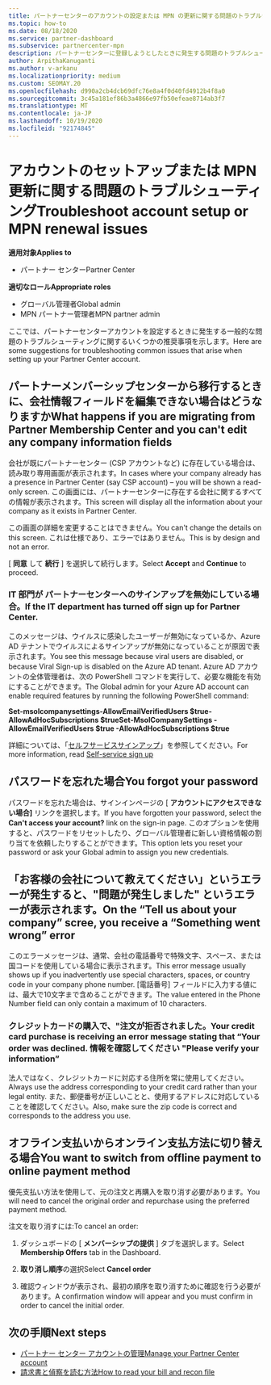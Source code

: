 ```yaml
---
title: パートナーセンターのアカウントの設定または MPN の更新に関する問題のトラブルシューティング
ms.topic: how-to
ms.date: 08/18/2020
ms.service: partner-dashboard
ms.subservice: partnercenter-mpn
description: パートナーセンターに登録しようとしたときに発生する問題のトラブルシューティングを行います。 回答は、支払い方法やパスワードを忘れた場合の課題に対処します。
author: ArpithaKanuganti
ms.author: v-arkanu
ms.localizationpriority: medium
ms.custom: SEOMAY.20
ms.openlocfilehash: d990a2cb4dcb69dfc76e8a4f0d40fd4912b4f8a0
ms.sourcegitcommit: 3c45a181ef86b3a4866e97fb50efeae8714ab3f7
ms.translationtype: MT
ms.contentlocale: ja-JP
ms.lasthandoff: 10/19/2020
ms.locfileid: "92174845"
---
```

# <a name="troubleshoot-account-setup-or-mpn-renewal-issues"></a><span data-ttu-id="7ac2b-104">アカウントのセットアップまたは MPN 更新に関する問題のトラブルシューティング</span><span class="sxs-lookup"><span data-stu-id="7ac2b-104">Troubleshoot account setup or MPN renewal issues</span></span>

<span data-ttu-id="7ac2b-105">**適用対象**</span><span class="sxs-lookup"><span data-stu-id="7ac2b-105">**Applies to**</span></span>

- <span data-ttu-id="7ac2b-106">パートナー センター</span><span class="sxs-lookup"><span data-stu-id="7ac2b-106">Partner Center</span></span>
 
<span data-ttu-id="7ac2b-107">**適切なロール**</span><span class="sxs-lookup"><span data-stu-id="7ac2b-107">**Appropriate roles**</span></span>

- <span data-ttu-id="7ac2b-108">グローバル管理者</span><span class="sxs-lookup"><span data-stu-id="7ac2b-108">Global admin</span></span>
- <span data-ttu-id="7ac2b-109">MPN パートナー管理者</span><span class="sxs-lookup"><span data-stu-id="7ac2b-109">MPN partner admin</span></span> 
 
<span data-ttu-id="7ac2b-110">ここでは、パートナーセンターアカウントを設定するときに発生する一般的な問題のトラブルシューティングに関するいくつかの推奨事項を示します。</span><span class="sxs-lookup"><span data-stu-id="7ac2b-110">Here are some suggestions for troubleshooting common issues that arise when setting up your Partner Center account.</span></span>

## <a name="what-happens-if-you-are-migrating-from-partner-membership-center-and-you-cant-edit-any-company-information-fields"></a><span data-ttu-id="7ac2b-111">パートナーメンバーシップセンターから移行するときに、会社情報フィールドを編集できない場合はどうなりますか</span><span class="sxs-lookup"><span data-stu-id="7ac2b-111">What happens if you are migrating from Partner Membership Center and you can't edit any company information fields</span></span>

<span data-ttu-id="7ac2b-112">会社が既にパートナーセンター (CSP アカウントなど) に存在している場合は、読み取り専用画面が表示されます。</span><span class="sxs-lookup"><span data-stu-id="7ac2b-112">In cases where your company already has a presence in Partner Center (say CSP account) – you will be shown a read-only screen.</span></span> <span data-ttu-id="7ac2b-113">この画面には、パートナーセンターに存在する会社に関するすべての情報が表示されます。</span><span class="sxs-lookup"><span data-stu-id="7ac2b-113">This screen will display all the information about your company as it exists in Partner Center.</span></span>

<span data-ttu-id="7ac2b-114">この画面の詳細を変更することはできません。</span><span class="sxs-lookup"><span data-stu-id="7ac2b-114">You can't change the details on this screen.</span></span> <span data-ttu-id="7ac2b-115">これは仕様であり、エラーではありません。</span><span class="sxs-lookup"><span data-stu-id="7ac2b-115">This is by design and not an error.</span></span>

<span data-ttu-id="7ac2b-116">[ **同意** して **続行** ] を選択して続行します。</span><span class="sxs-lookup"><span data-stu-id="7ac2b-116">Select **Accept** and **Continue** to proceed.</span></span>


### <a name="if-the-it-department-has-turned-off-sign-up-for-partner-center"></a><span data-ttu-id="7ac2b-117">IT 部門が **パートナーセンターへのサインアップ**を無効にしている場合。</span><span class="sxs-lookup"><span data-stu-id="7ac2b-117">If the IT department has turned off **sign up for Partner Center**.</span></span>

<span data-ttu-id="7ac2b-118">このメッセージは、ウイルスに感染したユーザーが無効になっているか、Azure AD テナントでウイルスによるサインアップが無効になっていることが原因で表示されます。</span><span class="sxs-lookup"><span data-stu-id="7ac2b-118">You see this message because viral users are disabled, or because Viral Sign-up is disabled on the Azure AD tenant.</span></span> <span data-ttu-id="7ac2b-119">Azure AD アカウントの全体管理者は、次の PowerShell コマンドを実行して、必要な機能を有効にすることができます。</span><span class="sxs-lookup"><span data-stu-id="7ac2b-119">The Global admin for your Azure AD account can enable required features by running the following PowerShell command:</span></span>

<span data-ttu-id="7ac2b-120">**Set-msolcompanysettings-AllowEmailVerifiedUsers $true-AllowAdHocSubscriptions $true**</span><span class="sxs-lookup"><span data-stu-id="7ac2b-120">**Set-MsolCompanySettings -AllowEmailVerifiedUsers $true -AllowAdHocSubscriptions $true**</span></span>

<span data-ttu-id="7ac2b-121">詳細については、「[セルフサービスサインアップ](/azure/active-directory/users-groups-roles/directory-self-service-signup)」を参照してください。</span><span class="sxs-lookup"><span data-stu-id="7ac2b-121">For more information, read [Self-service sign up](/azure/active-directory/users-groups-roles/directory-self-service-signup)</span></span>

## <a name="you-forgot-your-password"></a><span data-ttu-id="7ac2b-122">パスワードを忘れた場合</span><span class="sxs-lookup"><span data-stu-id="7ac2b-122">You forgot your password</span></span>

<span data-ttu-id="7ac2b-123">パスワードを忘れた場合は、サインインページの [ **アカウントにアクセスできない場合]** リンクを選択します。</span><span class="sxs-lookup"><span data-stu-id="7ac2b-123">If you have forgotten your password, select the **Can't access your account?** link on the sign-in page.</span></span> <span data-ttu-id="7ac2b-124">このオプションを使用すると、パスワードをリセットしたり、グローバル管理者に新しい資格情報の割り当てを依頼したりすることができます。</span><span class="sxs-lookup"><span data-stu-id="7ac2b-124">This option lets you reset your password or ask your Global admin to assign you new credentials.</span></span>

## <a name="on-the-tell-us-about-your-company-scree-you-receive-a-something-went-wrong-error"></a><span data-ttu-id="7ac2b-125">「お客様の会社について教えてください」というエラーが発生すると、"問題が発生しました" というエラーが表示されます。</span><span class="sxs-lookup"><span data-stu-id="7ac2b-125">On the “Tell us about your company” scree, you receive a “Something went wrong” error</span></span>

<span data-ttu-id="7ac2b-126">このエラーメッセージは、通常、会社の電話番号で特殊文字、スペース、または国コードを使用している場合に表示されます。</span><span class="sxs-lookup"><span data-stu-id="7ac2b-126">This error message usually shows up if you inadvertently use special characters, spaces, or country code in your company phone number.</span></span> <span data-ttu-id="7ac2b-127">[電話番号] フィールドに入力する値には、最大で10文字まで含めることができます。</span><span class="sxs-lookup"><span data-stu-id="7ac2b-127">The value entered in the Phone Number field can only contain a maximum of 10 characters.</span></span>


### <a name="your-credit-card-purchase-is-receiving-an-error-message-stating-that-your-order-was-declined-please-verify-your-information"></a><span data-ttu-id="7ac2b-128">クレジットカードの購入で、"注文が拒否されました。</span><span class="sxs-lookup"><span data-stu-id="7ac2b-128">Your credit card purchase is receiving an error message stating that “Your order was declined.</span></span> <span data-ttu-id="7ac2b-129">情報を確認してください "</span><span class="sxs-lookup"><span data-stu-id="7ac2b-129">Please verify your information”</span></span>


<span data-ttu-id="7ac2b-130">法人ではなく、クレジットカードに対応する住所を常に使用してください。</span><span class="sxs-lookup"><span data-stu-id="7ac2b-130">Always use the address corresponding to your credit card rather than your legal entity.</span></span> <span data-ttu-id="7ac2b-131">また、郵便番号が正しいことと、使用するアドレスに対応していることを確認してください。</span><span class="sxs-lookup"><span data-stu-id="7ac2b-131">Also, make sure the zip code is correct and corresponds to the address you use.</span></span>

## <a name="you-want-to-switch-from-offline-payment-to-online-payment-method"></a><span data-ttu-id="7ac2b-132">オフライン支払いからオンライン支払方法に切り替える場合</span><span class="sxs-lookup"><span data-stu-id="7ac2b-132">You want to switch from offline payment to online payment method</span></span> 

<span data-ttu-id="7ac2b-133">優先支払い方法を使用して、元の注文と再購入を取り消す必要があります。</span><span class="sxs-lookup"><span data-stu-id="7ac2b-133">You will need to cancel the original order and repurchase using the preferred payment method.</span></span>

<span data-ttu-id="7ac2b-134">注文を取り消すには:</span><span class="sxs-lookup"><span data-stu-id="7ac2b-134">To cancel an order:</span></span>

1. <span data-ttu-id="7ac2b-135">ダッシュボードの [ **メンバーシップの提供** ] タブを選択します。</span><span class="sxs-lookup"><span data-stu-id="7ac2b-135">Select **Membership Offers** tab in the Dashboard.</span></span>

2. <span data-ttu-id="7ac2b-136">**取り消し順序**の選択</span><span class="sxs-lookup"><span data-stu-id="7ac2b-136">Select **Cancel order**</span></span>

3. <span data-ttu-id="7ac2b-137">確認ウィンドウが表示され、最初の順序を取り消すために確認を行う必要があります。</span><span class="sxs-lookup"><span data-stu-id="7ac2b-137">A confirmation window will appear and you must confirm in order to cancel the initial order.</span></span>

## <a name="next-steps"></a><span data-ttu-id="7ac2b-138">次の手順</span><span class="sxs-lookup"><span data-stu-id="7ac2b-138">Next steps</span></span>

- [<span data-ttu-id="7ac2b-139">パートナー センター アカウントの管理</span><span class="sxs-lookup"><span data-stu-id="7ac2b-139">Manage your Partner Center account</span></span>](partner-center-account-setup.md)
- [<span data-ttu-id="7ac2b-140">請求書と偵察を読む方法</span><span class="sxs-lookup"><span data-stu-id="7ac2b-140">How to read your bill and recon file</span></span>](read-your-bill.md)